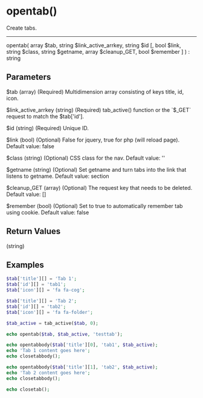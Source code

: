 # opentab()

Create tabs.

---

opentab( array $tab, string $link_active_arrkey, string $id [, bool $link, string $class, string $getname, array $cleanup_GET, bool $remember ] ) : string

## Parameters

$tab (array) (Required) Multidimension array consisting of keys title, id, icon.

$link_active_arrkey (string) (Required) tab_active() function or the `$_GET` request to match the $tab['id'].

$id (string) (Required) Unique ID.

$link (bool) (Optional) False for jquery, true for php (will reload page). Default value: false

$class (string) (Optional) CSS class for the nav. Default value: ''

$getname (string) (Optional) Set getname and turn tabs into the link that listens to getname. Default value: section

$cleanup_GET (array) (Optional) The request key that needs to be deleted. Default value: []

$remember (bool) (Optional) Set to true to automatically remember tab using cookie. Default value: false

## Return Values

(string)

## Examples

```php
$tab['title'][] = 'Tab 1';
$tab['id'][] = 'tab1';
$tab['icon'][] = 'fa fa-cog';

$tab['title'][] = 'Tab 2';
$tab['id'][] = 'tab2';
$tab['icon'][] = 'fa fa-folder';

$tab_active = tab_active($tab, 0);

echo opentab($tab, $tab_active, 'testtab');

echo opentabbody($tab['title'][0], 'tab1', $tab_active);
echo 'Tab 1 content goes here';
echo closetabbody();

echo opentabbody($tab['title'][1], 'tab2', $tab_active);
echo 'Tab 2 content goes here';
echo closetabbody();

echo closetab();
```
